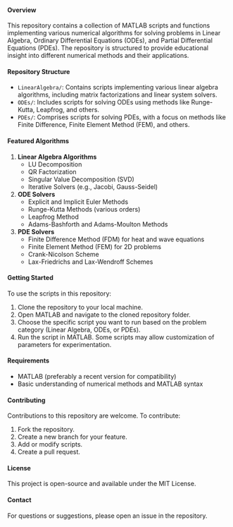 #### Overview

This repository contains a collection of MATLAB scripts and functions implementing various numerical algorithms for solving problems in Linear Algebra, Ordinary Differential Equations (ODEs), and Partial Differential Equations (PDEs). The repository is structured to provide educational insight into different numerical methods and their applications.

#### Repository Structure

* `LinearAlgebra/`: Contains scripts implementing various linear algebra algorithms, including matrix factorizations and linear system solvers.
* `ODEs/`: Includes scripts for solving ODEs using methods like Runge-Kutta, Leapfrog, and others.
* `PDEs/`: Comprises scripts for solving PDEs, with a focus on methods like Finite Difference, Finite Element Method (FEM), and others.

#### Featured Algorithms

1. **Linear Algebra Algorithms**
   * LU Decomposition
   * QR Factorization
   * Singular Value Decomposition (SVD)
   * Iterative Solvers (e.g., Jacobi, Gauss-Seidel)
2. **ODE Solvers**
   * Explicit and Implicit Euler Methods
   * Runge-Kutta Methods (various orders)
   * Leapfrog Method
   * Adams-Bashforth and Adams-Moulton Methods
3. **PDE Solvers**
   * Finite Difference Method (FDM) for heat and wave equations
   * Finite Element Method (FEM) for 2D problems
   * Crank-Nicolson Scheme
   * Lax-Friedrichs and Lax-Wendroff Schemes

#### Getting Started

To use the scripts in this repository:

1. Clone the repository to your local machine.
2. Open MATLAB and navigate to the cloned repository folder.
3. Choose the specific script you want to run based on the problem category (Linear Algebra, ODEs, or PDEs).
4. Run the script in MATLAB. Some scripts may allow customization of parameters for experimentation.

#### Requirements

* MATLAB (preferably a recent version for compatibility)
* Basic understanding of numerical methods and MATLAB syntax

#### Contributing

Contributions to this repository are welcome. To contribute:

1. Fork the repository.
2. Create a new branch for your feature.
3. Add or modify scripts.
4. Create a pull request.

#### License

This project is open-source and available under the MIT License.

#### Contact

For questions or suggestions, please open an issue in the repository.
